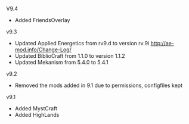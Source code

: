 V9.4 
* Added FriendsOverlay

v9.3 
* Updated Applied Energetics from rv9.d to version rv.9i http://ae-mod.info/Change-Log/
* Updated BiblioCraft from 1.1.0 to version 1.1.2
* Updated Mekanism from 5.4.0 to 5.4.1 

v9.2 
* Removed the mods added in 9.1 due to permissions, configfiles kept

v9.1 
* Added MystCraft
* Added HighLands
